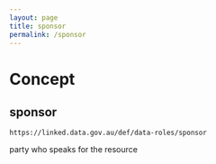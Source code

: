 ```yaml
---
layout: page
title: sponsor
permalink: /sponsor
---
```

# Concept

## sponsor

`https://linked.data.gov.au/def/data-roles/sponsor`

party who speaks for the resource 
